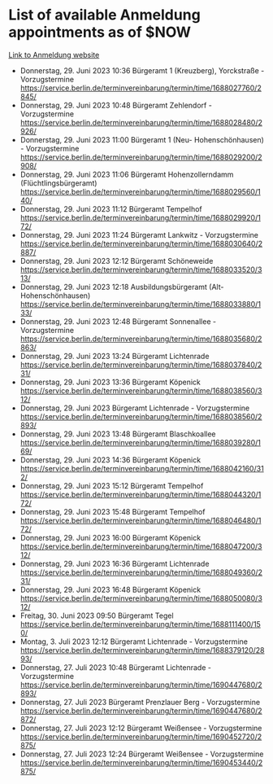 # List of available Anmeldung appointments as of $NOW
[Link to Anmeldung website](https://service.berlin.de/terminvereinbarung/termin/tag.php?termin=1&anliegen[]=120686&dienstleisterlist=122210,122217,327316,122219,327312,122227,327314,122231,327346,122243,327348,122254,122252,329742,122260,329745,122262,329748,122271,327278,122273,327274,122277,327276,330436,122280,327294,122282,327290,122284,327292,122291,327270,122285,327266,122286,327264,122296,327268,150230,329760,122297,327286,122294,327284,122312,329763,122314,329775,122304,327330,122311,327334,122309,327332,317869,122281,327352,122279,329772,122283,122276,327324,122274,327326,122267,329766,122246,327318,122251,327320,122257,327322,122208,327298,122226,327300&herkunft=http%3A%2F%2Fservice.berlin.de%2Fdienstleistung%2F120686%2F)
- Donnerstag, 29. Juni 2023 10:36 Bürgeramt 1 (Kreuzberg), Yorckstraße - Vorzugstermine https://service.berlin.de/terminvereinbarung/termin/time/1688027760/2845/
- Donnerstag, 29. Juni 2023 10:48 Bürgeramt Zehlendorf - Vorzugstermine https://service.berlin.de/terminvereinbarung/termin/time/1688028480/2926/
- Donnerstag, 29. Juni 2023 11:00 Bürgeramt 1 (Neu- Hohenschönhausen) - Vorzugstermine https://service.berlin.de/terminvereinbarung/termin/time/1688029200/2908/
- Donnerstag, 29. Juni 2023 11:06 Bürgeramt Hohenzollerndamm (Flüchtlingsbürgeramt) https://service.berlin.de/terminvereinbarung/termin/time/1688029560/140/
- Donnerstag, 29. Juni 2023 11:12 Bürgeramt Tempelhof https://service.berlin.de/terminvereinbarung/termin/time/1688029920/172/
- Donnerstag, 29. Juni 2023 11:24 Bürgeramt Lankwitz - Vorzugstermine https://service.berlin.de/terminvereinbarung/termin/time/1688030640/2887/
- Donnerstag, 29. Juni 2023 12:12 Bürgeramt Schöneweide https://service.berlin.de/terminvereinbarung/termin/time/1688033520/313/
- Donnerstag, 29. Juni 2023 12:18 Ausbildungsbürgeramt (Alt- Hohenschönhausen) https://service.berlin.de/terminvereinbarung/termin/time/1688033880/133/
- Donnerstag, 29. Juni 2023 12:48 Bürgeramt Sonnenallee - Vorzugstermine https://service.berlin.de/terminvereinbarung/termin/time/1688035680/2863/
- Donnerstag, 29. Juni 2023 13:24 Bürgeramt Lichtenrade https://service.berlin.de/terminvereinbarung/termin/time/1688037840/231/
- Donnerstag, 29. Juni 2023 13:36 Bürgeramt Köpenick https://service.berlin.de/terminvereinbarung/termin/time/1688038560/312/
- Donnerstag, 29. Juni 2023  Bürgeramt Lichtenrade - Vorzugstermine https://service.berlin.de/terminvereinbarung/termin/time/1688038560/2893/
- Donnerstag, 29. Juni 2023 13:48 Bürgeramt Blaschkoallee https://service.berlin.de/terminvereinbarung/termin/time/1688039280/169/
- Donnerstag, 29. Juni 2023 14:36 Bürgeramt Köpenick https://service.berlin.de/terminvereinbarung/termin/time/1688042160/312/
- Donnerstag, 29. Juni 2023 15:12 Bürgeramt Tempelhof https://service.berlin.de/terminvereinbarung/termin/time/1688044320/172/
- Donnerstag, 29. Juni 2023 15:48 Bürgeramt Tempelhof https://service.berlin.de/terminvereinbarung/termin/time/1688046480/172/
- Donnerstag, 29. Juni 2023 16:00 Bürgeramt Köpenick https://service.berlin.de/terminvereinbarung/termin/time/1688047200/312/
- Donnerstag, 29. Juni 2023 16:36 Bürgeramt Lichtenrade https://service.berlin.de/terminvereinbarung/termin/time/1688049360/231/
- Donnerstag, 29. Juni 2023 16:48 Bürgeramt Köpenick https://service.berlin.de/terminvereinbarung/termin/time/1688050080/312/
- Freitag, 30. Juni 2023 09:50 Bürgeramt Tegel https://service.berlin.de/terminvereinbarung/termin/time/1688111400/150/
- Montag, 3. Juli 2023 12:12 Bürgeramt Lichtenrade - Vorzugstermine https://service.berlin.de/terminvereinbarung/termin/time/1688379120/2893/
- Donnerstag, 27. Juli 2023 10:48 Bürgeramt Lichtenrade - Vorzugstermine https://service.berlin.de/terminvereinbarung/termin/time/1690447680/2893/
- Donnerstag, 27. Juli 2023  Bürgeramt Prenzlauer Berg - Vorzugstermine https://service.berlin.de/terminvereinbarung/termin/time/1690447680/2872/
- Donnerstag, 27. Juli 2023 12:12 Bürgeramt Weißensee - Vorzugstermine https://service.berlin.de/terminvereinbarung/termin/time/1690452720/2875/
- Donnerstag, 27. Juli 2023 12:24 Bürgeramt Weißensee - Vorzugstermine https://service.berlin.de/terminvereinbarung/termin/time/1690453440/2875/
